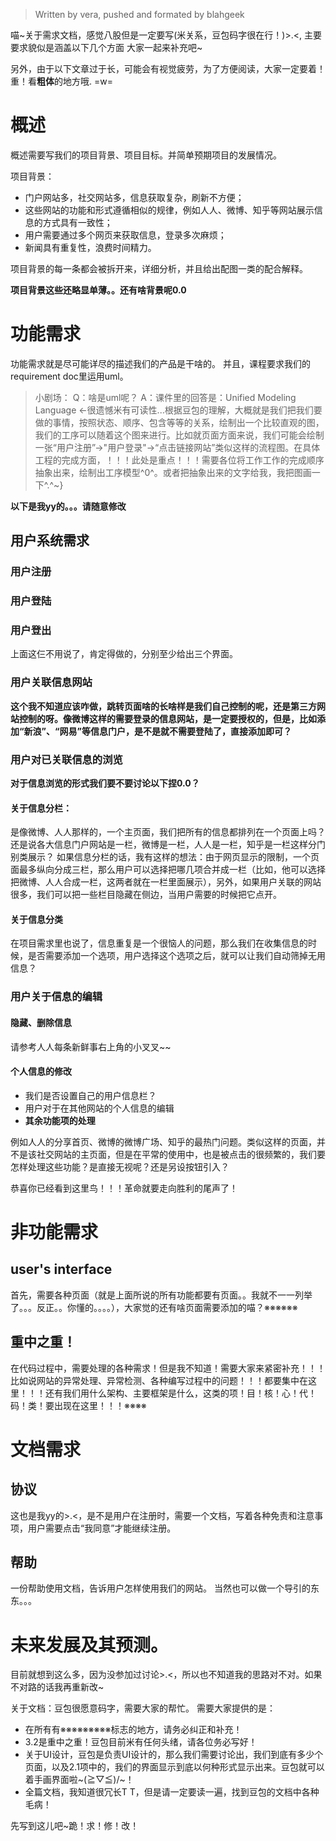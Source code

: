 > Written by vera, pushed and formated by blahgeek

喵~关于需求文档，感觉八股但是一定要写(米关系，豆包码字很在行！)>.<, 主要要求貌似是涵盖以下几个方面
大家一起来补充吧~

另外，由于以下文章过于长，可能会有视觉疲劳，为了方便阅读，大家一定要着！重！看**粗体**的地方哦.  =w=

# 概述

概述需要写我们的项目背景、项目目标。并简单预期项目的发展情况。

项目背景：

* 门户网站多，社交网站多，信息获取复杂，刷新不方便；
* 这些网站的功能和形式遵循相似的规律，例如人人、微博、知乎等网站展示信息的方式具有一致性；
* 用户需要通过多个网页来获取信息，登录多次麻烦；
* 新闻具有重复性，浪费时间精力。

项目背景的每一条都会被拆开来，详细分析，并且给出配图一类的配合解释。

**项目背景这些还略显单薄。。还有啥背景呢0.0**

# 功能需求	

功能需求就是尽可能详尽的描述我们的产品是干啥的。
并且，课程要求我们的requirement doc里运用uml。

> 小剧场：
Q：啥是uml呢？ 
A：课件里的回答是：Unified Modeling Language ←很遗憾米有可读性...根据豆包的理解，大概就是我们把我们要做的事情，按照状态、顺序、包含等等的关系，绘制出一个比较直观的图，我们的工序可以随着这个图来进行。比如就页面方面来说，我们可能会绘制一张“用户注册”->"用户登录"->“点击链接网站”类似这样的流程图。在具体工程的完成方面，！！！此处是重点！！！需要各位将工作工作的完成顺序抽象出来，绘制出工序模型^0^。或者把抽象出来的文字给我，我把图画一下^.^~}

**以下是我yy的。。。请随意修改**

## 用户系统需求
### 用户注册
### 用户登陆
### 用户登出

上面这仨不用说了，肯定得做的，分别至少给出三个界面。

### 用户关联信息网站

**这个我不知道应该咋做，跳转页面啥的长啥样是我们自己控制的呢，还是第三方网站控制的呀。像微博这样的需要登录的信息网站，是一定要授权的，但是，比如添加“新浪”、“网易”等信息门户，是不是就不需要登陆了，直接添加即可？**

### 用户对已关联信息的浏览

**对于信息浏览的形式我们要不要讨论以下捏0.0？**

#### 关于信息分栏：

是像微博、人人那样的，一个主页面，我们把所有的信息都排列在一个页面上吗？
还是说各大信息门户网站是一栏，微博是一栏，人人是一栏，知乎是一栏这样分门别类展示？
如果信息分栏的话，我有这样的想法：由于网页显示的限制，一个页面最多纵向分成三栏，那么用户可以选择把哪几项合并成一栏（比如，他可以选择把微博、人人合成一栏，这两者就在一栏里面展示），另外，如果用户关联的网站很多，我们可以把一些栏目隐藏在侧边，当用户需要的时候把它点开。

#### 关于信息分类

在项目需求里也说了，信息重复是一个很恼人的问题，那么我们在收集信息的时候，是否需要添加一个选项，用户选择这个选项之后，就可以让我们自动筛掉无用信息？

### 用户关于信息的编辑

#### 隐藏、删除信息

请参考人人每条新鲜事右上角的小叉叉~~

#### 个人信息的修改

- 我们是否设置自己的用户信息栏？
- 用户对于在其他网站的个人信息的编辑
- **其余功能项的处理**

例如人人的分享首页、微博的微博广场、知乎的最热门问题。类似这样的页面，并不是该社交网站的主页面，但是在平常的使用中，也是被点击的很频繁的，我们要怎样处理这些功能？是直接无视呢？还是另设按钮引入？

恭喜你已经看到这里鸟！！！革命就要走向胜利的尾声了！

# 非功能需求	

## user's interface
首先，需要各种页面（就是上面所说的所有功能都要有页面。。我就不一一列举了。。。反正。。你懂的。。。。），大家觉的还有啥页面需要添加的喵？※※※※※※

## **重中之重！**
在代码过程中，需要处理的各种需求！但是我不知道！需要大家来紧密补充！！！
比如说网站的异常处理、异常检测、各种编写过程中的问题！！！都要集中在这里！！！还有我们用什么架构、主要框架是什么，这类的项！目！核！心！代！码！类！要出现在这里！！！※※※※

# 文档需求

## 协议

这也是我yy的>.<，是不是用户在注册时，需要一个文档，写着各种免责和注意事项，用户需要点击“我同意”才能继续注册。

## 帮助
一份帮助使用文档，告诉用户怎样使用我们的网站。
当然也可以做一个导引的东东。。。

# 未来发展及其预测。

目前就想到这么多，因为没参加过讨论>.<，所以也不知道我的思路对不对。如果不对路的话我再重新改~

关于文档：豆包很愿意码字，需要大家的帮忙。
需要大家提供的是：

- 在所有有※※※※※※※※※标志的地方，请务必纠正和补充！
- 3.2是重中之重！豆包目前米有任何头绪，请各位务必写好！
- 关于UI设计，豆包是负责UI设计的，那么我们需要讨论出，我们到底有多少个页面，以及2.1项中的，我们的界面显示到底以何种形式显示出来。豆包就可以着手画界面啦~\(≧▽≦)/~！
- 全篇文档，我知道很冗长T T，但是请一定要读一遍，找到豆包的文档中各种毛病！

先写到这儿吧~跪！求！修！改！
